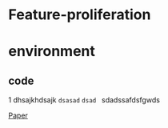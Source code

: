 # Feature-proliferation



environment
==
code
----
1
dhsajkhdsajk `dsasad` `dsad ` sdadssafdsfgwds

[Paper](https://openaccess.thecvf.com/content/ICCV2023/html/Song_Feature_Proliferation_--_the_Cancer_in_StyleGAN_and_its_Treatments_ICCV_2023_paper.html) 
